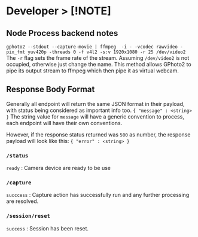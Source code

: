 # Developer > [!NOTE]

## Node Process backend notes

`gphoto2 --stdout --capture-movie | ffmpeg  -i - -vcodec rawvideo -pix_fmt yuv420p -threads 0 -f v4l2 -s:v 1920x1080 -r 25 /dev/video2`
The `-r` flag sets the frame rate of the stream. Assuming `/dev/video2` is not occupied, otherwise just change the name.
This method allows GPhoto2 to pipe its output stream to ffmpeg which then pipe it as virtual webcam.

## Response Body Format

Generally all endpoint will return the same JSON format in their payload, with status being considered as important info too.
`{
  "message" : <string>
}`
The string value for `message` will have a generic convention to process, each endpoint will have their own conventions.

However, if the response status returned was `500` as number, the response payload will look like this:
`{
  "error" : <string>
}`

### `/status`

`ready` : Camera device are ready to be use

### `/capture`

`succcess` : Capture action has successfully run and any further processing are resolved.

### `/session/reset`

`success` : Session has been reset.
